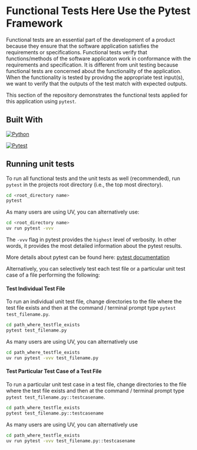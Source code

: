 # Functional Tests Here Use the Pytest Framework

Functional tests are an essential part of the development of a product because they ensure that the software application satisfies the requirements or specifications. Functional tests verify that functions/methods of the software applicaton work in conformance with the requirements and specification. It is different from unit testing because functional tests are concerned about the functionality of the application. When the functionality is tested by providng the appropriate test input(s), we want to verify that the outputs of the test match with expected outputs.

This section of the repository demonstrates the functional tests applied for this application using `pytest`.

## Built With

[![Python](https://img.shields.io/badge/python-3.13-blue)](https://www.python.org/)

[![Pytest](https://img.shields.io/badge/pytest-8.3.5-green)](https://docs.pytest.org/en/7.1.x/)

## Running unit tests

To run all functional tests and the unit tests as well (recommended), run `pytest` in the projects root directory (i.e., the top most directory).

```bash
cd <root_directory name>
pytest
```

As many users are using UV, you can alternatively use:

```bash
cd <root_directory name>
uv run pytest -vvv
```

The `-vvv` flag in pytest provides the `highest` level of verbosity. In other words, it provides the most detailed information about the pytest results.

More details about pytest can be found here:
[pytest documentation](https://docs.pytest.org/en/stable/)

Alternatively, you can selectively test each test file or a particular unit test case of a file performing the following:

#### Test Individual Test File

To run an individual unit test file, change directories to the file where the test file exists and then at the command / terminal prompt type `pytest test_filename.py`.

```bash
cd path_where_testfle_exists
pytest test_filename.py
```

As many users are using UV, you can alternatively use

```bash
cd path_where_testfle_exists
uv run pytest -vvv test_filename.py
```

#### Test Particular Test Case of a Test File

To run a particular unit test case in a test file, change directories to the file where the test file exists and then at the command / terminal prompt type `pytest test_filename.py::testcasename`.

```bash
cd path_where_testfle_exists
pytest test_filename.py::testcasename
```

As many users are using UV, you can alternatively use

```bash
cd path_where_testfle_exists
uv run pytest -vvv test_filename.py::testcasename
```
